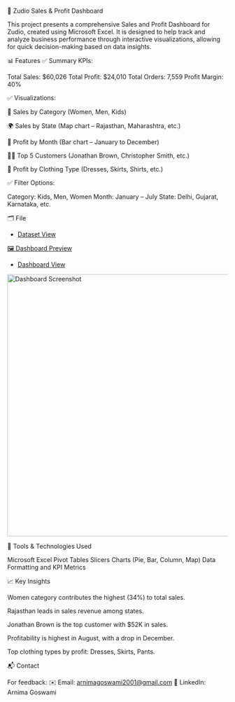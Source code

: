 🧾 Zudio Sales & Profit Dashboard

This project presents a comprehensive Sales and Profit Dashboard for Zudio, created using Microsoft Excel. It is designed to help track and analyze business performance through interactive visualizations, allowing for quick decision-making based on data insights.

📊 Features
✅ Summary KPIs:

Total Sales: $60,026
Total Profit: $24,010
Total Orders: 7,559
Profit Margin: 40%

✅ Visualizations:

📌 Sales by Category (Women, Men, Kids)  

🌍 Sales by State (Map chart – Rajasthan, Maharashtra, etc.)

📅 Profit by Month (Bar chart – January to December)

🧍‍♂️ Top 5 Customers (Jonathan Brown, Christopher Smith, etc.)

👗 Profit by Clothing Type (Dresses, Skirts, Shirts, etc.)

✅ Filter Options:

Category: Kids, Men, Women
Month: January – July
State: Delhi, Gujarat, Karnataka, etc.


🗂️ File 
- <a href= "https://github.com/arnimagoswami-debug/Excel-Project/blob/main/Zudio%20Sales%20Excel%20Project.xlsx"> Dataset View

🖼️ Dashboard Preview
- <a href = "https://github.com/arnimagoswami-debug/Excel-Project/blob/main/Dashboard%20Screenshot.png"> Dashboard View</a>

<img width="963" height="599" alt="Dashboard Screenshot" src="https://github.com/user-attachments/assets/ef9603fd-96f3-419a-9060-e5e787dfccea" />


📌 Tools & Technologies Used

Microsoft Excel
Pivot Tables
Slicers
Charts (Pie, Bar, Column, Map)
Data Formatting and KPI Metrics

📈 Key Insights

Women category contributes the highest (34%) to total sales.


Rajasthan leads in sales revenue among states.

Jonathan Brown is the top customer with $52K in sales.

Profitability is highest in August, with a drop in December.

Top clothing types by profit: Dresses, Skirts, Pants.

📬 Contact

For feedback:
✉️ Email: arnimagoswami2001@gmail.com
💼 LinkedIn: Arnima Goswami
